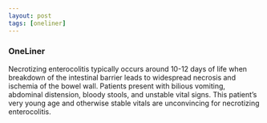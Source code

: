 ```yaml
---
layout: post
tags: [oneliner]
---
```



### OneLiner

Necrotizing enterocolitis typically occurs around 10-12 days of life when breakdown of the intestinal barrier leads to widespread necrosis and ischemia of the bowel wall. Patients present with bilious vomiting, abdominal distension, bloody stools, and unstable vital signs. This patient’s very young age and otherwise stable vitals are unconvincing for necrotizing enterocolitis.
